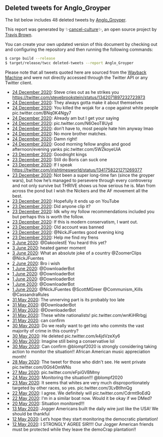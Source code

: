 ## Deleted tweets for Anglo_Groyper

The list below includes 48 deleted tweets by
[Anglo_Groyper](https://twitter.com/Anglo_Groyper).



This report was generated by ✨[cancel-culture](https://github.com/travisbrown/cancel-culture)✨,
an open source project by [Travis Brown](https://twitter.com/travisbrown).

You can create your own updated version of this document by checking out and configuring the
repository and then running the following commands:

```bash
$ cargo build --release
$ target/release/twcc deleted-tweets --report Anglo_Groyper
```

Please note that all tweets quoted here are sourced from the
[Wayback Machine](https://web.archive.org) and were not directly accessed through the Twitter API or
any Twitter client.

* [24 December 2020](https://web.archive.org/web/20201224135051/https://twitter.com/anglo_groyper/status/1342099432641331200): Steve cries out as he strikes you https://twitter.com/stevebrookstein/status/1342071897232723973 <!--1342099432641331200-->
* [24 December 2020](https://web.archive.org/web/20201224135425/https://twitter.com/anglo_groyper/status/1342098765264654337): They always gotta make it about themselves <!--1342098765264654337-->
* [24 December 2020](https://web.archive.org/web/20201224133617/https://twitter.com/anglo_groyper/status/1342097590788231174): You killed the wojak for a cope against white people pic.twitter.com/BNq0K4Ngy7 <!--1342097590788231174-->
* [24 December 2020](https://web.archive.org/web/20201224134946/https://twitter.com/anglo_groyper/status/1342097301746147332): Already am but I get your saying <!--1342097301746147332-->
* [24 December 2020](https://web.archive.org/web/20201224132307/https://twitter.com/anglo_groyper/status/1342097215200894976): pic.twitter.com/N6OeoT8Uyd <!--1342097215200894976-->
* [24 December 2020](https://web.archive.org/web/20201224131911/https://twitter.com/anglo_groyper/status/1342096727474642944): don’t have to, most people hate him anyway lmao <!--1342096727474642944-->
* [24 December 2020](https://web.archive.org/web/20201224134240/https://twitter.com/anglo_groyper/status/1342096637364199425): No more brother matches. <!--1342096637364199425-->
* [24 December 2020](https://web.archive.org/web/20201224075010/https://twitter.com/anglo_groyper/status/1342014572216131584): Damn right! <!--1342014572216131584-->
* [24 December 2020](https://web.archive.org/web/20201224064015/https://twitter.com/anglo_groyper/status/1341996975244386304): Good morning fellow anglos and good afternoon/evening yanks pic.twitter.com/5WZkoyeUiA <!--1341996975244386304-->
* [23 December 2020](https://web.archive.org/web/20201223220444/https://twitter.com/anglo_groyper/status/1341866882668834818): Goodnight kings <!--1341866882668834818-->
* [23 December 2020](https://web.archive.org/web/20201223205302/https://twitter.com/anglo_groyper/status/1341848911321939969): Still do Boris can suck one <!--1341848911321939969-->
* [23 December 2020](https://web.archive.org/web/20201223192706/https://twitter.com/anglo_groyper/status/1341826988990984194): If I speak https://twitter.com/irishtimesworld/status/1341758221271269377 <!--1341826988990984194-->
* [23 December 2020](https://web.archive.org/web/20201223192150/https://twitter.com/anglo_groyper/status/1341826062880280579): Not been a super long-time fan (since the groyper wars), but how he’s managed to persevere through every controversy and not only survive but THRIVE shows us how serious he is.   Man from across the pond but I wish the Nickers and the AF movement all the best. <!--1341826062880280579-->
* [23 December 2020](https://web.archive.org/web/20201223191218/https://twitter.com/anglo_groyper/status/1341823619895324673): Hopefully it ends up on YouTube <!--1341823757774708741-->
* [23 December 2020](https://web.archive.org/web/20201223191218/https://twitter.com/anglo_groyper/status/1341823619895324673): Did anyone clip it? <!--1341823619895324673-->
* [23 December 2020](https://web.archive.org/web/20201223190646/https://twitter.com/anglo_groyper/status/1341822385872379907): Idk why my follow recommendations included you but perhaps this is worth the follow. <!--1341822385872379907-->
* [23 December 2020](https://web.archive.org/web/20201223190304/https://twitter.com/anglo_groyper/status/1341821197495971840): If this is modern conservatism, I want out. <!--1341821197495971840-->
* [23 December 2020](https://web.archive.org/web/20201223184445/https://twitter.com/anglo_groyper/status/1341816714678444032): Old account was banned <!--1341816714678444032-->
* [23 December 2020](https://web.archive.org/web/20201223184300/https://twitter.com/anglo_groyper/status/1341816461703176194): @NickJFuentes  good evening king <!--1341816461703176194-->
* [23 December 2020](https://web.archive.org/web/20201223183934/https://twitter.com/anglo_groyper/status/1341815444785799170): Help me find my frens <!--1341815444785799170-->
* [ 3 June 2020](https://web.archive.org/web/20200603201935/https://twitter.com/Anglo_Groyper/status/1268030742413656064): @DakoolestE  You heard this yet? <!--1268030742413656064-->
* [ 3 June 2020](https://web.archive.org/web/20200603032910/https://twitter.com/Anglo_Groyper/status/1267997484627955713): heated gamer moment <!--1267997484627955713-->
* [ 3 June 2020](https://web.archive.org/web/20200603160626/https://twitter.com/Anglo_Groyper/status/1267988484649820160): What an absolute joke of a country  @ZoomerClips   @NickJFuentes <!--1267988484649820160-->
* [ 2 June 2020](https://web.archive.org/web/20200603063734/https://twitter.com/Anglo_Groyper/status/1267892925461073920): Bro i wish <!--1267892925461073920-->
* [ 1 June 2020](https://web.archive.org/web/20200601021259/https://twitter.com/Anglo_Groyper/status/1267276935853412353): @DownloaderBot <!--1267276935853412353-->
* [ 1 June 2020](https://web.archive.org/web/20200601014915/https://twitter.com/Anglo_Groyper/status/1267264365193035777): @DownloaderBot <!--1267264365193035777-->
* [ 1 June 2020](https://web.archive.org/web/20200601013705/https://twitter.com/Anglo_Groyper/status/1267264285660581889): @DownloaderBot <!--1267264285660581889-->
* [ 1 June 2020](https://web.archive.org/web/20200601020001/https://twitter.com/Anglo_Groyper/status/1267264248868212737): @DownloaderBot <!--1267264248868212737-->
* [ 1 June 2020](https://web.archive.org/web/20200601013614/https://twitter.com/Anglo_Groyper/status/1267259219604103170): @NickJFuentes   @ScottMGreer   @Communism_Kills   @CassandraRules <!--1267259219604103170-->
* [31 May 2020](https://web.archive.org/web/20200601010001/https://twitter.com/Anglo_Groyper/status/1267242359676456961): The unnerving part is its probably too late <!--1267242359676456961-->
* [31 May 2020](https://web.archive.org/web/20200601015703/https://twitter.com/Anglo_Groyper/status/1267234356843761665): @DownloaderBot <!--1267234356843761665-->
* [31 May 2020](https://web.archive.org/web/20200601015031/https://twitter.com/Anglo_Groyper/status/1267233480582275072): @DownloaderBot <!--1267233480582275072-->
* [31 May 2020](https://web.archive.org/web/20200531201838/https://twitter.com/Anglo_Groyper/status/1267187746583588867): These white nationalists! pic.twitter.com/wnKiHRrbgj <!--1267187746583588867-->
* [31 May 2020](https://web.archive.org/web/20200531010331/https://twitter.com/Anglo_Groyper/status/1266895630380695553): can confirm <!--1266895630380695553-->
* [30 May 2020](https://web.archive.org/web/20200530182505/https://twitter.com/Anglo_Groyper/status/1266793460276871177): Do we really want to get into who commits the vast majority of crime in this country? <!--1266793460276871177-->
* [30 May 2020](https://web.archive.org/web/20200530182811/https://twitter.com/Anglo_Groyper/status/1266790146562760708): He deleted pic.twitter.com/k4jdVzeXy6 <!--1266790146562760708-->
* [30 May 2020](https://web.archive.org/web/20200530183144/https://twitter.com/Anglo_Groyper/status/1266786966093340672): Imagine still being a conservative lol <!--1266786966093340672-->
* [30 May 2020](https://web.archive.org/web/20200530144003/https://twitter.com/Anglo_Groyper/status/1266730076382560256): Can confirm  @blompf2020  is strongly considering taking action to monitor the situation!! African American music appreciation month! <!--1266730076382560256-->
* [28 May 2020](https://web.archive.org/web/20200529003745/https://twitter.com/Anglo_Groyper/status/1266133826134294528): The tweet for those who didn't see. He went private pic.twitter.com/0Gti4OmWNs <!--1266133826134294528-->
* [27 May 2020](https://web.archive.org/web/20200527155037/https://twitter.com/Anglo_Groyper/status/1265665888889573377): pic.twitter.com/eFpiGVBMmy <!--1265665888889573377-->
* [24 May 2020](https://web.archive.org/web/20200524202639/https://twitter.com/Anglo_Groyper/status/1264652770205933569): Monitoring the situation!!!  @blompf2020 <!--1264652770205933569-->
* [23 May 2020](https://web.archive.org/web/20200523052129/https://twitter.com/Anglo_Groyper/status/1264059106127687680): It seems that whites are very much disproportionately targeted by other races, so yes. pic.twitter.com/3LvBtIhnQg <!--1264059106127687680-->
* [22 May 2020](https://web.archive.org/web/20200523001930/https://twitter.com/Anglo_Groyper/status/1263965436229623817): I agree. We definitely will pic.twitter.com/Cdrmt9oEdQ <!--1263965436229623817-->
* [22 May 2020](https://web.archive.org/web/20200522032159/https://twitter.com/Anglo_Groyper/status/1263657315787563025): I'm in a similar boat now. Would it be okay if we DMed? <!--1263657315787563025-->
* [20 May 2020](https://web.archive.org/web/20200520224444/https://twitter.com/Anglo_Groyper/status/1263232161664114688): Situation monitored!!! <!--1263232161664114688-->
* [13 May 2020](https://web.archive.org/web/20200513050330/https://twitter.com/Anglo_Groyper/status/1260422491157286912): Jogger Americans built the daily wire just like the USA! We should be thankful <!--1260422491157286912-->
* [12 May 2020](https://web.archive.org/web/20200513035741/https://twitter.com/Anglo_Groyper/status/1260266671358517248): Let’s hope they start monitoring the democratic plantation! <!--1260266671358517248-->
* [12 May 2020](https://web.archive.org/web/20200515063703/https://twitter.com/Anglo_Groyper/status/1260101571536400384): I STRONGLY AGREE SIR!!!! Our Jogger American friends must be protected while they leave the demoCrap plantation!! <!--1260101571536400384-->
